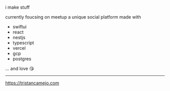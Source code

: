 i make stuff

currently foucsing on meetup a unique social platform made with

* swiftui
* react
* nestjs
* typescript
* vercel
* gcp
* postgres

... and love 😘

---
https://tristancamejo.com
